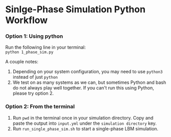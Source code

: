 # Sinlge-Phase Simulation Python Workflow

### Option 1: Using python
Run the following line in your terminal:\
```python 1_phase_sim.py```

A couple notes:
  1) Depending on your system configuration, you may need to use ```python3``` instead of just ```python```
  2) We test on as many systems as we can, but sometimes Python and bash do not always play well together. If you can't run this using Python, please try option 2.

### Option 2: From the terminal
  1) Run ```pwd``` in the terminal once in your simulation directory. Copy and paste the output into ```input.yml``` under the ```simulation directory``` key. 
  2) Run ```run_single_phase_sim.sh``` to start a single-phase LBM simulation.
